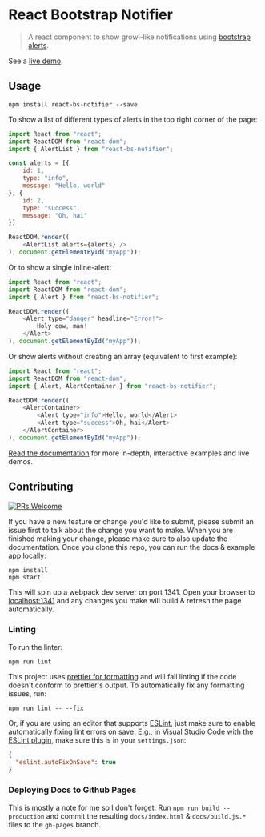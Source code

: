 # React Bootstrap Notifier

> A react component to show growl-like notifications using [bootstrap alerts](http://getbootstrap.com/components/#alerts).

See a [live demo](https://chadly.github.io/react-bs-notifier/).

## Usage

```
npm install react-bs-notifier --save
```

To show a list of different types of alerts in the top right corner of the page:

```js
import React from "react";
import ReactDOM from "react-dom";
import { AlertList } from "react-bs-notifier";

const alerts = [{
	id: 1,
	type: "info",
	message: "Hello, world"
}, {
	id: 2,
	type: "success",
	message: "Oh, hai"
}]

ReactDOM.render((
	<AlertList alerts={alerts} />
), document.getElementById("myApp"));
```

Or to show a single inline-alert:

```js
import React from "react";
import ReactDOM from "react-dom";
import { Alert } from "react-bs-notifier";

ReactDOM.render((
	<Alert type="danger" headline="Error!">
		Holy cow, man!
	</Alert>
), document.getElementById("myApp"));
```

Or show alerts without creating an array (equivalent to first example):

```js
import React from "react";
import ReactDOM from "react-dom";
import { Alert, AlertContainer } from "react-bs-notifier";

ReactDOM.render((
	<AlertContainer>
		<Alert type="info">Hello, world</Alert>
		<Alert type="success">Oh, hai</Alert>
	</AlertContainer>
), document.getElementById("myApp"));
```

[Read the documentation](https://chadly.github.io/react-bs-notifier/) for more in-depth, interactive examples and live demos.

## Contributing

[![PRs Welcome](https://img.shields.io/badge/PRs-welcome-brightgreen.svg?style=flat-square)](http://makeapullrequest.com)

If you have a new feature or change you'd like to submit, please submit an issue first to talk about the change you want to make. When you are finished making your change, please make sure to also update the documentation. Once you clone this repo, you can run the docs & example app locally:

```
npm install
npm start
```

This will spin up a webpack dev server on port 1341. Open your browser to [localhost:1341](http://localhost:1341/) and any changes you make will build & refresh the page automatically.

### Linting

To run the linter:

```
npm run lint
```

This project uses [prettier for formatting](https://github.com/prettier/prettier) and will fail linting if the code doesn't conform to prettier's output. To automatically fix any formatting issues, run:

```
npm run lint -- --fix
```

Or, if you are using an editor that supports [ESLint](http://eslint.org/), just make sure to enable automatically fixing lint errors on save. E.g., in [Visual Studio Code](https://code.visualstudio.com/) with the [ESLint plugin](https://marketplace.visualstudio.com/items?itemName=dbaeumer.vscode-eslint), make sure this is in your `settings.json`:

```json
{
  "eslint.autoFixOnSave": true
}
```

### Deploying Docs to Github Pages

This is mostly a note for me so I don't forget. Run `npm run build --production` and commit the resulting `docs/index.html` & `docs/build.js.*` files to the `gh-pages` branch.
